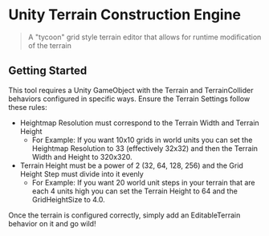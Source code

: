# Unity Terrain Construction Engine

> A "tycoon" grid style terrain editor that allows for runtime modification of the terrain

## Getting Started

This tool requires a Unity GameObject with the Terrain and TerrainCollider behaviors configured in specific ways. Ensure the Terrain Settings follow these rules:

* Heightmap Resolution must correspond to the Terrain Width and Terrain Height
  * For Example: If you want 10x10 grids in world units you can set the Heightmap Resolution to 33 (effectively 32x32) and then the Terrain Width and Height to 320x320.
* Terrain Height must be a power of 2 (32, 64, 128, 256) and the Grid Height Step must divide into it evenly
  * For Example: If you want 20 world unit steps in your terrain that are each 4 units high you can set the Terrain Height to 64 and the GridHeightSize to 4.0.

Once the terrain is configured correctly, simply add an EditableTerrain behavior on it and go wild!

